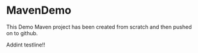# MavenDemo

This Demo Maven project has been created from scratch and then pushed on to github.

Addint testline!!
